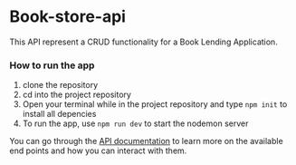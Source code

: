 # Book-store-api

This API represent a CRUD functionality for a Book Lending Application.

### How to run the app

1. clone the repository
2. cd into the project repository
3. Open your terminal while in the project repository and type `npm init` to install all depencies
4. To run the app, use `npm run dev` to start the nodemon server

You can go through the [API documentation](https://documenter.getpostman.com/view/12619264/UV5f8EDn) to learn more on the available end points and how you can interact with them.
